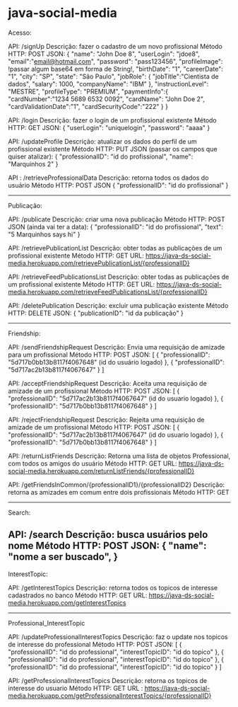 # java-social-media

Acesso:

API: /signUp
Descrição: fazer o cadastro de um novo profissional
Método HTTP: POST
JSON:
{
    "name": "John Doe 8",
    "userLogin": "jdoe8",
    "email":"email@hotmail.com",
    "password": "pass123456",
    "profileImage": !passar algum base64 em forma de String!,
    "birthDate": "1",
    "careerDate": "1",
    "city": "SP",
    "state": "São Paulo",
    "jobRole": {
    	"jobTitle":"Cientista de dados",
        "salary": 1000,
        "companyName": "IBM"
    },
    "instructionLevel": "MESTRE",
    "profileType": "PREMIUM",
    "paymentInfo":{
    	"cardNumber":"1234 5689 6532 0092",
    	"cardName": "John Doe 2",
    	"cardValidationDate":"1",
    	"cardSecurityCode":"222"
    }
}

API: /login
Descrição: fazer o login de um profissional existente
Método HTTP: GET
JSON:
{
    "userLogin": "uniquelogin",
    "password": "aaaa"
}

API: /updateProfile
Descrição: atualizar os dados do perfil de um profissional existente
Método HTTP: PUT
JSON (passar os campos que quiser atalizar):
{
    "professionalID": "id do profissional",
    "name": "Marquinhos 2"
}

API : /retrieveProfessionalData
Descrição: retorna todos os dados do usuário
Método HTTP: POST
JSON
{
    "professionalID": "id do profissional"
}

-------------------------------

Publicação:

API: /publicate
Descrição: criar uma nova publicação
Método HTTP: POST
JSON (ainda vai ter a data):
{
    "professionalID": "id do profissional",
    "text": "5 Marquinhos says hi"
}

API: /retrievePublicationList
Descrição: obter todas as publicações de um profissional existente
Método HTTP: GET
URL: https://java-ds-social-media.herokuapp.com/retrievePublicationList/{professionalID}

API: /retrieveFeedPublicationsList
Descrição: obter todas as publicações de um profissional existente
Método HTTP: GET
URL: https://java-ds-social-media.herokuapp.com/retrieveFeedPublicationsList/{professionalID}

API: /deletePublication
Descrição: excluir uma publicação existente
Método HTTP: DELETE
JSON:
{
    "publicationID": "id da publicação"
}

-------------------------------

Friendship:

API: /sendFriendshipRequest
Descrição: Envia uma requisição de amizade para um profissional
Método HTTP: POST
JSON:
[
    {
        "professionalID": "5d717b0bb13b8117f4067648" (id do usuário logado)
    },
    {
        "professionalID": "5d717ac2b13b8117f4067647" 
    }
]

API: /acceptFriendshipRequest
Descrição: Aceita uma requisição de amizade de um profissional
Método HTTP: POST
JSON:
[
    {
        "professionalID": "5d717ac2b13b8117f4067647" (id do usuario logado)
    },
    {
        "professionalID": "5d717b0bb13b8117f4067648"
    }
]

API: /rejectFriendshipRequest
Descrição: Rejeita uma requisição de amizade de um profissional
Método HTTP: POST
JSON:
[
    {
        "professionalID": "5d717ac2b13b8117f4067647" (id do usuario logado)
    },
    {
        "professionalID": "5d717b0bb13b8117f4067648"
    }
]

API: /returnListFriends
Descrição: Retorna uma lista de objetos Professional, com todos os amigos do usuário
Método HTTP: GET
URL: https://java-ds-social-media.herokuapp.com/returnListFriends/{professionalID}

API: /getFriendsInCommon/{professionalID1}/{professionalID2}
Descrição: retorna as amizades em comum entre dois profissionais
Método HTTP: GET

-------------------------------

Search:

API: /search
Descrição: busca usuários pelo nome
Método HTTP: POST
JSON:
{
    "name": "nome a ser buscado",
}
----------------------------------

InterestTopic:

API: /getInterestTopics
Descrição: retorna todos os topicos de interesse cadastrados no banco
Método HTTP: GET
URL: https://java-ds-social-media.herokuapp.com/getInterestTopics

----------------------------------

Professional_InterestTopic

API: /updateProfessionalInterestTopics
Descrição: faz o update nos topicos de interesse do professional
Método HTTP: POST
JSON:
[
    {
        "professionalID": "id do professional",
        "interestTopicID": "id do topico"
    },
    {
        "professionalID": "id do professional",
        "interestTopicID": "id do topico"
    },
    {
        "professionalID": "id do professional",
        "interestTopicID": "id do topico"
    }
]

API: /getProfessionalInterestTopics
Descrição: retorna os topicos de interesse do usuario
Método HTTP: GET
URL : https://java-ds-social-media.herokuapp.com/getProfessionalInterestTopics/{professionalID}


